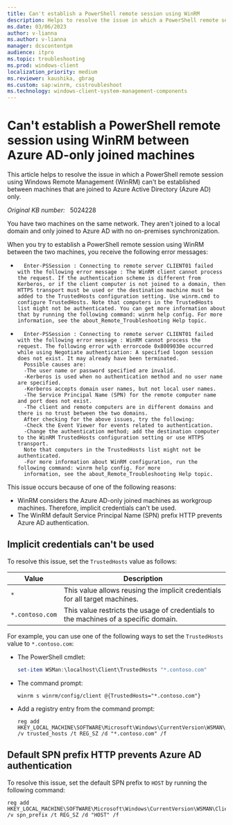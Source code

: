 ```yaml
---
title: Can't establish a PowerShell remote session using WinRM
description: Helps to resolve the issue in which a PowerShell remote session using Windows Remote Management (WinRM) can't be established between machines that are joined to Azure Active Directory (Azure AD) only.
ms.date: 03/06/2023
author: v-lianna
ms.author: v-lianna
manager: dcscontentpm
audience: itpro
ms.topic: troubleshooting
ms.prod: windows-client
localization_priority: medium
ms.reviewer: kaushika, gbrag
ms.custom: sap:winrm, csstroubleshoot
ms.technology: windows-client-system-management-components
---
```

# Can't establish a PowerShell remote session using WinRM between Azure AD-only joined machines

This article helps to resolve the issue in which a PowerShell remote session using Windows Remote Management (WinRM) can't be established between machines that are joined to Azure Active Directory (Azure AD) only.

_Original KB number:_ &nbsp; 5024228

You have two machines on the same network. They aren't joined to a local domain and only joined to Azure AD with no on-premises synchronization.

When you try to establish a PowerShell remote session using WinRM between the two machines, you receive the following error messages:

- ```output
    Enter-PSSession : Connecting to remote server CLIENT01 failed with the following error message : The WinRM client cannot process the request. If the authentication scheme is different from Kerberos, or if the client computer is not joined to a domain, then HTTPS transport must be used or the destination machine must be added to the TrustedHosts configuration setting. Use winrm.cmd to configure TrustedHosts. Note that computers in the TrustedHosts list might not be authenticated. You can get more information about that by running the following command: winrm help config. For more information, see the about_Remote_Troubleshooting Help topic.
  ```

- ```output
    Enter-PSSession : Connecting to remote server CLIENT01 failed with the following error message : WinRM cannot process the request. The following error with errorcode 0x8009030e occurred while using Negotiate authentication: A specified logon session does not exist. It may already have been terminated.
    Possible causes are:
    -The user name or password specified are invalid.
    -Kerberos is used when no authentication method and no user name are specified.
    -Kerberos accepts domain user names, but not local user names.
    -The Service Principal Name (SPN) for the remote computer name and port does not exist.
    -The client and remote computers are in different domains and there is no trust between the two domains.  
    After checking for the above issues, try the following:
    -Check the Event Viewer for events related to authentication.
    -Change the authentication method; add the destination computer to the WinRM TrustedHosts configuration setting or use HTTPS transport.  
    Note that computers in the TrustedHosts list might not be authenticated.
    -For more information about WinRM configuration, run the following command: winrm help config. For more
    information, see the about_Remote_Troubleshooting Help topic.
  ```

This issue occurs because of one of the following reasons:

- WinRM considers the Azure AD-only joined machines as workgroup machines. Therefore, implicit credentials can't be used.
- The WinRM default Service Principal Name (SPN) prefix HTTP prevents Azure AD authentication.

## Implicit credentials can't be used

To resolve this issue, set the `TrustedHosts` value as follows:

|Value  |Description  |
|---------|---------|
|`*`     |This value allows reusing the implicit credentials for all target machines.         |
|`*.contoso.com`     |This value restricts the usage of credentials to the machines of a specific domain.         |

For example, you can use one of the following ways to set the `TrustedHosts` value to `*.contoso.com`:

- The PowerShell cmdlet:

    ```powershell
    set-item WSMan:\localhost\Client\TrustedHosts "*.contoso.com"
    ```

- The command prompt:

    ```console
    winrm s winrm/config/client @{TrustedHosts="*.contoso.com"}
    ```

- Add a registry entry from the command prompt:

    ```console
    reg add HKEY_LOCAL_MACHINE\SOFTWARE\Microsoft\Windows\CurrentVersion\WSMAN\Client /v trusted_hosts /t REG_SZ /d "*.contoso.com" /f
    ```

## Default SPN prefix HTTP prevents Azure AD authentication

To resolve this issue, set the default SPN prefix to `HOST` by running the following command:

```console
reg add HKEY_LOCAL_MACHINE\SOFTWARE\Microsoft\Windows\CurrentVersion\WSMAN\Client /v spn_prefix /t REG_SZ /d "HOST" /f
```
